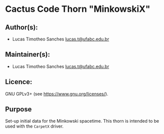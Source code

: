 # Cactus Code Thorn "MinkowskiX"
## Author(s):
* Lucas Timotheo Sanches <lucas.t@ufabc.edu.br>

## Maintainer(s):
* Lucas Timotheo Sanches <lucas.t@ufabc.edu.br>

## Licence:
GNU GPLv3+ (see <https://www.gnu.org/licenses/>).

## Purpose
Set-up initial data for the Minkowski spacetime. This thorn is intended to be used with the `CarpetX` driver.
